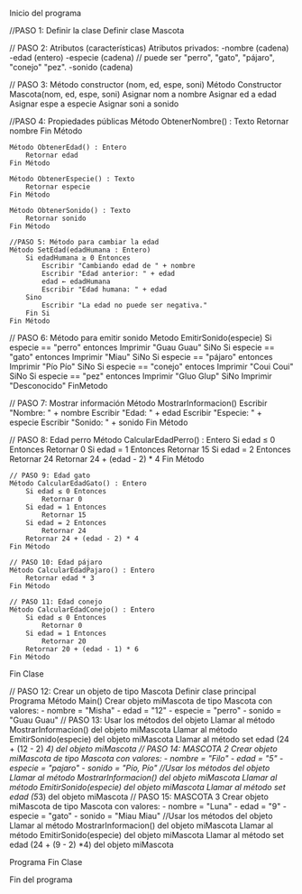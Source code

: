 Inicio del programa

//PASO 1: Definir la clase 
Definir clase Mascota  

// PASO 2: Atributos (características)
    Atributos privados:
        -nombre (cadena)
        -edad (entero)
        -especie (cadena) // puede ser "perro", "gato", "pájaro", "conejo" "pez".
        -sonido (cadena)

// PASO 3: Método constructor (nom, ed, espe, soni)
Método Constructor Mascota(nom, ed, espe, soni)
    Asignar nom a nombre
    Asignar ed a edad
    Asignar espe a especie
    Asignar soni a sonido

 //PASO 4: Propiedades públicas
    Método ObtenerNombre() : Texto
        Retornar nombre
    Fin Método

    Método ObtenerEdad() : Entero
        Retornar edad
    Fin Método

    Método ObtenerEspecie() : Texto
        Retornar especie
    Fin Método

    Método ObtenerSonido() : Texto
        Retornar sonido
    Fin Método

    //PASO 5: Método para cambiar la edad
    Método SetEdad(edadHumana : Entero)
        Si edadHumana ≥ 0 Entonces
            Escribir "Cambiando edad de " + nombre
            Escribir "Edad anterior: " + edad
            edad ← edadHumana
            Escribir "Edad humana: " + edad
        Sino
            Escribir "La edad no puede ser negativa."
        Fin Si
    Fin Método

// PASO 6: Método para emitir sonido
Metodo EmitirSonido(especie)
Si especie == "perro" entonces
   Imprimir "Guau Guau"
SiNo Si especie == "gato" entonces
   Imprimir "Miau"
SiNo Si especie == "pájaro" entonces 
   Imprimir "Pío Pío"
SiNo Si especie == "conejo" entoces
   Imprimir "Coui Coui"
SiNo Si especie == "pez" entonces 
   Imprimir "Gluo Glup"
SiNo 
   Imprimir "Desconocido"
FinMetodo

// PASO 7: Mostrar información
    Método MostrarInformacion()
        Escribir "Nombre: " + nombre
        Escribir "Edad: " + edad
        Escribir "Especie: " + especie
        Escribir "Sonido: " + sonido
    Fin Método

 // PASO 8: Edad perro
    Método CalcularEdadPerro() : Entero
        Si edad ≤ 0 Entonces
            Retornar 0
        Si edad = 1 Entonces
            Retornar 15
        Si edad = 2 Entonces
            Retornar 24
        Retornar 24 + (edad - 2) * 4
    Fin Método

    // PASO 9: Edad gato
    Método CalcularEdadGato() : Entero
        Si edad ≤ 0 Entonces
            Retornar 0
        Si edad = 1 Entonces
            Retornar 15
        Si edad = 2 Entonces
            Retornar 24
        Retornar 24 + (edad - 2) * 4
    Fin Método

    // PASO 10: Edad pájaro
    Método CalcularEdadPajaro() : Entero
        Retornar edad * 3
    Fin Método

    // PASO 11: Edad conejo
    Método CalcularEdadConejo() : Entero
        Si edad ≤ 0 Entonces
            Retornar 0
        Si edad = 1 Entonces
            Retornar 20
        Retornar 20 + (edad - 1) * 6
    Fin Método
Fin Clase

// PASO 12: Crear un objeto de tipo Mascota
Definir clase principal Programa
   Método Main()
      Crear objeto miMascota de tipo Mascota con valores:
           - nombre = "Misha"
           - edad = "12"
           - especie = "perro"
           - sonido = "Guau Guau"
// PASO 13: Usar los métodos del objeto
           Llamar al método MostrarInformacion() del objeto miMascota
           Llamar al método EmitirSonido(especie) del objeto miMascota
           Llamar al método set edad (24 + (12 - 2) *4) del objeto miMascota
// PASO 14: MASCOTA 2 Crear objeto miMascota de tipo Mascota con valores:
           - nombre = "Filo"
           - edad = "5"
           - especie = "pajaro"
           - sonido = "Pío, Pío"
           //Usar los métodos del objeto
           Llamar al método MostrarInformacion() del objeto miMascota
           Llamar al método EmitirSonido(especie) del objeto miMascota
           Llamar al método set edad (5*3) del objeto miMascota
// PASO 15: MASCOTA 3 Crear objeto miMascota de tipo Mascota con valores:
           - nombre = "Luna"
           - edad = "9"
           - especie = "gato"
           - sonido = "Miau Miau"
         //Usar los métodos del objeto
           Llamar al método MostrarInformacion() del objeto miMascota
           Llamar al método EmitirSonido(especie) del objeto miMascota
           Llamar al método set edad (24 + (9 - 2) *4) del objeto miMascota


Programa Fin Clase

Fin del programa
